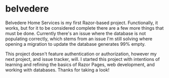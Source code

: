 # belvedere
Belvedere Home Services
is my first Razor-based project. Functionally, it works, but for it to be considered complete there are 
a few more things that must be done. Currently there's an issue where the database is not populating correctly, which stems from 
an issue I'm still solving where opening a migration to update the database generates 99% empty.

This project doesn't feature authentication or authorization, however my next project, and issue tracker, will. I started this project with intentions
of learning and refining the basics of Razor Pages, web development, and working with databases. Thanks for taking a look!
